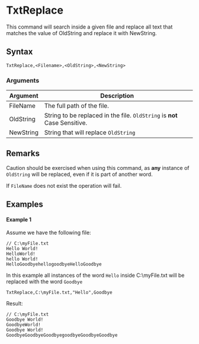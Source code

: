 # TxtReplace

This command will search inside a given file and replace all text that matches the value of OldString and replace it with NewString. 

## Syntax

```pebakery
TxtReplace,<Filename>,<OldString>,<NewString>
```

### Arguments

| Argument | Description |
| --- | --- | 
| FileName | The full path of the file. |
| OldString   | String to be replaced in the file. `OldString` is **not** Case Sensitive.
| NewString | String that will replace `OldString`

## Remarks
Caution should be exercised when using this command, as **any** instance of `OldString` will be replaced, even if it is part of another word.

If `FileName` does not exist the operation will fail.

## Examples

#### Example 1
Assume we have the following file:
```pebakery
// C:\myFile.txt
Hello World!
HelloWorld!
hello World!
HelloGoodbyehellogoodbyeHelloGoodbye
```

In this example all instances of the word `Hello` inside C:\myFile.txt will be replaced with the word `Goodbye`
```pebakery
TxtReplace,C:\myFile.txt,"Hello",Goodbye
```

Result:
```pebakery
// C:\myFile.txt
Goodbye World!
GoodbyeWorld!
Goodbye World!
GoodbyeGoodbyeGoodbyegoodbyeGoodbyeGoodbye
```